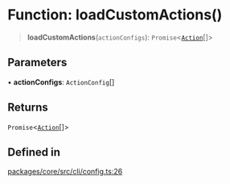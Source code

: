 # Function: loadCustomActions()

> **loadCustomActions**(`actionConfigs`): `Promise`\<[`Action`](../interfaces/Action.md)[]\>

## Parameters

• **actionConfigs**: `ActionConfig`[]

## Returns

`Promise`\<[`Action`](../interfaces/Action.md)[]\>

## Defined in

[packages/core/src/cli/config.ts:26](https://github.com/ai16z/eliza/blob/d30d0a6e4929f1f9ad2fee78a425cc005922c069/packages/core/src/cli/config.ts#L26)
